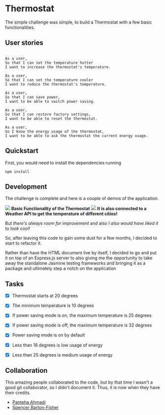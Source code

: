 # Thermostat

The simple challenge was simple, to build a Thermostat with a few basic functionalities.

## User stories

```

As a user,
So that I can set the temperature hotter
I want to increase the thermostat's temperature.

As a user,
So that I can set the temperature cooler
I want to reduce the thermostat's temperature.

As a user,
So that I can save power,
I want to be able to switch power saving.

As a user,
So that I can restore factory settings,
I want to be able to reset the thermostat.

As a user,
So I know the energy usage of the thermostat,
I want to be able to ask the thermostat the current energy usage.

```

## Quickstart

First, you would need to install the dependencies running

```
npm install
```

## Development

The challenge is complete and here is a couple of demos of the application.

![](https://media.giphy.com/media/xUNda68Rmk9b4hdm12/giphy.gif)
**Basic Functionality of the Thermostat**
![](https://media.giphy.com/media/l4Epic42MqlVF6VHO/giphy.gif)
**It is also connected to a Weather API to get the temperature of different cities!**

But *there's always room for improvement* and also *I also would have liked it to look cool!*

So, after leaving this code to gain some dust for a few months, I decided to start to refactor it.

Rather than have the HTML document live by itself, I decided to go and put it on top of an Express.js server to also giving me the opportunity to take away the standalone Jasmine testing frameworks and bringing it as a package and ultimately step a notch on the application


## Tasks

- [x] Thermostat starts at 20 degrees
- [x] The minimum temperature is 10 degrees
- [x] If power saving mode is on, the maximum temperature is 25 degrees
- [x] If power saving mode is off, the maximum temperature is 32 degrees
- [x] Power saving mode is on by default
- [x] Less than 18 degrees is low usage of energy
- [x] Less than 25 degrees is medium usage of energy


## Collaboration

This amazing people collaborated to the code, but by that time I wasn't a good git collaborator, so I didn't document it. Thus, it is now when they have their credits.

* [Panteha Ahmadi](https://github.com/panteha)
* [Spencer Barton-Fisher](https://github.com/spencerbf)
